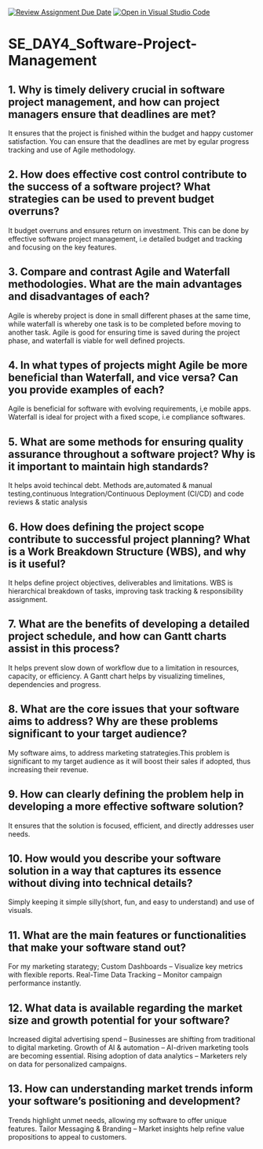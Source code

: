 [![Review Assignment Due Date](https://classroom.github.com/assets/deadline-readme-button-22041afd0340ce965d47ae6ef1cefeee28c7c493a6346c4f15d667ab976d596c.svg)](https://classroom.github.com/a/9pw6JKcu)
[![Open in Visual Studio Code](https://classroom.github.com/assets/open-in-vscode-2e0aaae1b6195c2367325f4f02e2d04e9abb55f0b24a779b69b11b9e10269abc.svg)](https://classroom.github.com/online_ide?assignment_repo_id=18790698&assignment_repo_type=AssignmentRepo)
# SE_DAY4_Software-Project-Management
## 1. Why is timely delivery crucial in software project management, and how can project managers ensure that deadlines are met?
It ensures that the project is finished within the budget and happy customer satisfaction. You can ensure that the deadlines are met by egular progress tracking and use of Agile methodology.

## 2. How does effective cost control contribute to the success of a software project? What strategies can be used to prevent budget overruns?
It budget overruns and ensures return on investment. This can be done by effective software project management, i.e detailed budget and tracking and focusing on the key features.

## 3. Compare and contrast Agile and Waterfall methodologies. What are the main advantages and disadvantages of each?
Agile is whereby project is done in small different phases at the same time, while waterfall is whereby one task is to be completed before moving to another task.
Agile is good for ensuring time is saved during the project phase, and waterfall is viable for well defined projects.

## 4. In what types of projects might Agile be more beneficial than Waterfall, and vice versa? Can you provide examples of each?
Agile is beneficial for software with evolving requirements, i,e mobile apps.
Waterfall is ideal for project with a fixed scope, i.e compliance softwares.

## 5. What are some methods for ensuring quality assurance throughout a software project? Why is it important to maintain high standards?
It helps avoid techincal debt.
Methods are,automated & manual testing,continuous Integration/Continuous Deployment (CI/CD) and code reviews & static analysis

## 6. How does defining the project scope contribute to successful project planning? What is a Work Breakdown Structure (WBS), and why is it useful?
It helps define project objectives, deliverables and limitations.
WBS is hierarchical breakdown of tasks, improving task tracking & responsibility assignment.

## 7. What are the benefits of developing a detailed project schedule, and how can Gantt charts assist in this process?
It helps prevent slow down of workflow due to a limitation in resources, capacity, or efficiency.
A Gantt chart helps by visualizing timelines, dependencies and progress.

## 8. What are the core issues that your software aims to address? Why are these problems significant to your target audience?
My software aims, to address marketing statrategies.This problem is significant to my target audience as it will boost their sales if adopted, thus increasing their revenue.

## 9. How can clearly defining the problem help in developing a more effective software solution?
It ensures that the solution is focused, efficient, and directly addresses user needs.

## 10. How would you describe your software solution in a way that captures its essence without diving into technical details?
Simply keeping it simple silly(short, fun, and easy to understand) and use of visuals.

## 11. What are the main features or functionalities that make your software stand out?
For my marketing starategy;
Custom Dashboards – Visualize key metrics with flexible reports.
Real-Time Data Tracking – Monitor campaign performance instantly.

## 12. What data is available regarding the market size and growth potential for your software?
Increased digital advertising spend – Businesses are shifting from traditional to digital marketing.
Growth of AI & automation – AI-driven marketing tools are becoming essential.
Rising adoption of data analytics – Marketers rely on data for personalized campaigns.

## 13. How can understanding market trends inform your software’s positioning and development?
Trends highlight unmet needs, allowing my software to offer unique features.
Tailor Messaging & Branding – Market insights help refine value propositions to appeal to customers.
